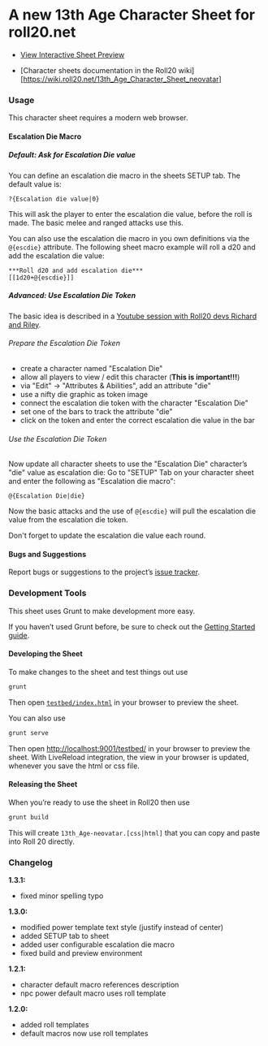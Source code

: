# A new 13th Age Character Sheet for roll20.net

* [View Interactive Sheet Preview](http://neovatar.github.io/roll20-character-sheets/13th_Age-neovatar/testbed/)

* [Character sheets documentation in the Roll20 wiki][https://wiki.roll20.net/13th_Age_Character_Sheet_neovatar]

### Usage

This character sheet requires a modern web browser.

#### Escalation Die Macro

##### Default: Ask for Escalation Die value

You can define an escalation die macro in the sheets SETUP tab. The default value is:

```
?{Escalation die value|0}
```

This will ask the player to enter the escalation die value, before the roll is made. The basic melee and ranged attacks use this.

You can also use the escalation die macro in you own definitions via the ```@{escdie}``` attribute. The following sheet macro example will roll a d20 and add the escalation die value:

```
***Roll d20 and add escalation die***
[[1d20+@{escdie}]]
```

##### Advanced: Use Escalation Die Token

The basic idea is described in a [Youtube session with Roll20 devs Richard and Riley](https://www.youtube.com/watch?t=434&v=ODh7PN3DVcs).

###### Prepare the Escalation Die Token

 * create a character named "Escalation Die"
 * allow all players to view / edit this character (**This is important!!!**)
 * via "Edit" -> "Attributes & Abilities", add an attribute "die"
 * use a nifty die graphic as token image
 * connect the escalation die token with the character "Escalation Die"
 * set one of the bars to track the attribute "die"
 * click on the token and enter the correct escalation die value in the bar

###### Use the Escalation Die Token

Now update all character sheets to use the "Escalation Die" character’s "die" value as escalation die: Go to "SETUP" Tab on your character sheet and enter the following as "Escalation die macro":

```
@{Escalation Die|die}
```

Now the basic attacks and the use of ```@{escdie}``` will pull the escalation die value from the escalation die token.

Don't forget to update the escalation die value each round.

#### Bugs and Suggestions

Report bugs or suggestions to the project’s [issue tracker](https://github.com/neovatar/roll20-character-sheets/issues).

### Development Tools

This sheet uses Grunt to make development more easy.

If you haven’t used Grunt before, be sure to check out the [Getting Started guide](http://gruntjs.com/getting-started).

#### Developing the Sheet

To make changes to the sheet and test things out use

```bash
grunt
```

Then open [`testbed/index.html`](testbed/index.html) in your browser to preview the sheet.

You can also use

```bash
grunt serve
```

Then open [http://localhost:9001/testbed/](http://localhost:9001/testbed/) in your browser to preview the sheet. With LiveReload integration, the view in your browser is updated, whenever you save the html or css file.


#### Releasing the Sheet

When you’re ready to use the sheet in Roll20 then use

```bash
grunt build
```

This will create `13th_Age-neovatar.[css|html]` that you can copy and paste into Roll 20 directly.

### Changelog

**1.3.1:**
  * fixed minor spelling typo

**1.3.0:**

  * modified power template text style (justify instead of center)
  * added SETUP tab to sheet
  * added user configurable escalation die macro
  * fixed build and preview environment

**1.2.1:**

  * character default macro references description
  * npc power default macro uses roll template


**1.2.0:**

  * added roll templates
  * default macros now use roll templates

